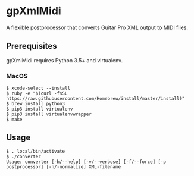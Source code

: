# gpXmlMidi
A flexible postprocessor that converts Guitar Pro XML output to MIDI files.

## Prerequisites
gpXmlMidi requires Python 3.5+ and virtualenv.

### MacOS
```
$ xcode-select --install
$ ruby -e "$(curl -fsSL https://raw.githubusercontent.com/Homebrew/install/master/install)"
$ brew install python3
$ pip3 install virtualenv
$ pip3 install virtualenvwrapper
$ make
```

## Usage
```
$ . local/bin/activate
$ ./converter
Usage: converter [-h/--help] [-v/--verbose] [-f/--force] [-p postprocessor] [-n/-normalize] XML-filename
```
